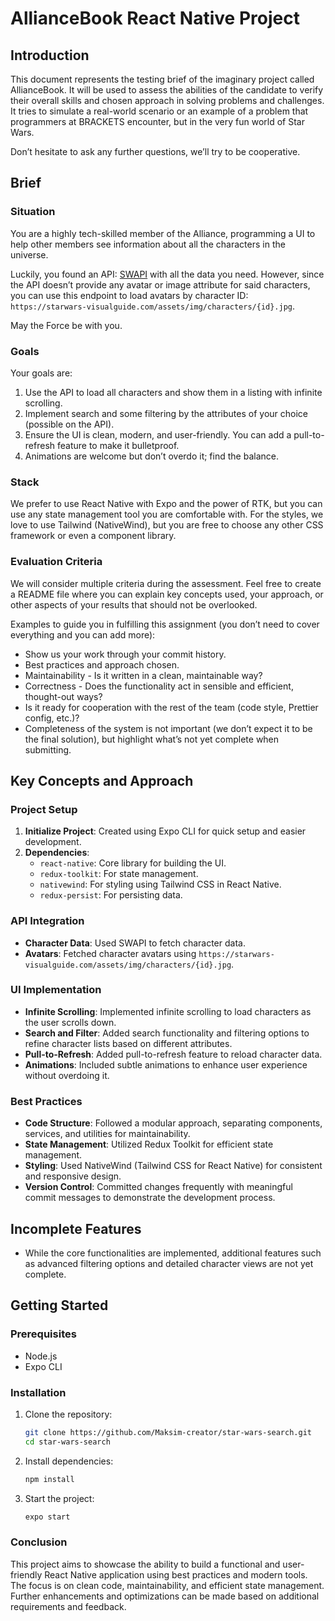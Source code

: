 # AllianceBook React Native Project

## Introduction

This document represents the testing brief of the imaginary project called AllianceBook. It will be used to assess the abilities of the candidate to verify their overall skills and chosen approach in solving problems and challenges. It tries to simulate a real-world scenario or an example of a problem that programmers at BRACKETS encounter, but in the very fun world of Star Wars.

Don’t hesitate to ask any further questions, we’ll try to be cooperative.

## Brief

### Situation

You are a highly tech-skilled member of the Alliance, programming a UI to help other members see information about all the characters in the universe.

Luckily, you found an API: [SWAPI](https://swapi.py4e.com/) with all the data you need. However, since the API doesn’t provide any avatar or image attribute for said characters, you can use this endpoint to load avatars by character ID: `https://starwars-visualguide.com/assets/img/characters/{id}.jpg`.

May the Force be with you.

### Goals

Your goals are:
1. Use the API to load all characters and show them in a listing with infinite scrolling.
2. Implement search and some filtering by the attributes of your choice (possible on the API).
3. Ensure the UI is clean, modern, and user-friendly. You can add a pull-to-refresh feature to make it bulletproof.
4. Animations are welcome but don’t overdo it; find the balance.

### Stack

We prefer to use React Native with Expo and the power of RTK, but you can use any state management tool you are comfortable with. For the styles, we love to use Tailwind (NativeWind), but you are free to choose any other CSS framework or even a component library.

### Evaluation Criteria

We will consider multiple criteria during the assessment. Feel free to create a README file where you can explain key concepts used, your approach, or other aspects of your results that should not be overlooked.

Examples to guide you in fulfilling this assignment (you don’t need to cover everything and you can add more):
- Show us your work through your commit history.
- Best practices and approach chosen.
- Maintainability - Is it written in a clean, maintainable way?
- Correctness - Does the functionality act in sensible and efficient, thought-out ways?
- Is it ready for cooperation with the rest of the team (code style, Prettier config, etc.)?
- Completeness of the system is not important (we don’t expect it to be the final solution), but highlight what’s not yet complete when submitting.

## Key Concepts and Approach

### Project Setup

1. **Initialize Project**: Created using Expo CLI for quick setup and easier development.
2. **Dependencies**:
   - `react-native`: Core library for building the UI.
   - `redux-toolkit`: For state management.
   - `nativewind`: For styling using Tailwind CSS in React Native.
   - `redux-persist`: For persisting data.

### API Integration

- **Character Data**: Used SWAPI to fetch character data.
- **Avatars**: Fetched character avatars using `https://starwars-visualguide.com/assets/img/characters/{id}.jpg`.

### UI Implementation

- **Infinite Scrolling**: Implemented infinite scrolling to load characters as the user scrolls down.
- **Search and Filter**: Added search functionality and filtering options to refine character lists based on different attributes.
- **Pull-to-Refresh**: Added pull-to-refresh feature to reload character data.
- **Animations**: Included subtle animations to enhance user experience without overdoing it.

### Best Practices

- **Code Structure**: Followed a modular approach, separating components, services, and utilities for maintainability.
- **State Management**: Utilized Redux Toolkit for efficient state management.
- **Styling**: Used NativeWind (Tailwind CSS for React Native) for consistent and responsive design.
- **Version Control**: Committed changes frequently with meaningful commit messages to demonstrate the development process.

## Incomplete Features

- While the core functionalities are implemented, additional features such as advanced filtering options and detailed character views are not yet complete.

## Getting Started

### Prerequisites

- Node.js
- Expo CLI

### Installation

1. Clone the repository:
   ```sh
   git clone https://github.com/Maksim-creator/star-wars-search.git
   cd star-wars-search
   ```

2. Install dependencies:
   ```sh
   npm install
   ```

3. Start the project:
   ```sh
   expo start
   ```

### Conclusion

This project aims to showcase the ability to build a functional and user-friendly React Native application using best practices and modern tools. The focus is on clean code, maintainability, and efficient state management. Further enhancements and optimizations can be made based on additional requirements and feedback.

